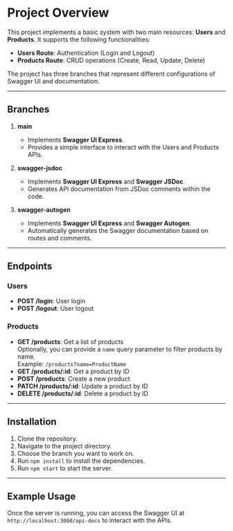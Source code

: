 # Project Overview

This project implements a basic system with two main resources: **Users** and **Products**. It supports the following functionalities:

- **Users Route**: Authentication (Login and Logout)
- **Products Route**: CRUD operations (Create, Read, Update, Delete)

The project has three branches that represent different configurations of Swagger UI and documentation.

---

## Branches

1. **main**

   - Implements **Swagger UI Express**.
   - Provides a simple interface to interact with the Users and Products APIs.

2. **swagger-jsdoc**

   - Implements **Swagger UI Express** and **Swagger JSDoc**.
   - Generates API documentation from JSDoc comments within the code.

3. **swagger-autogen**
   - Implements **Swagger UI Express** and **Swagger Autogen**.
   - Automatically generates the Swagger documentation based on routes and comments.

---

## Endpoints

### Users

- **POST /login**: User login
- **POST /logout**: User logout

### Products

- **GET /products**: Get a list of products  
  Optionally, you can provide a `name` query parameter to filter products by name.  
  Example: `/products?name=ProductName`
- **GET /products/:id**: Get a product by ID
- **POST /products**: Create a new product
- **PATCH /products/:id**: Update a product by ID
- **DELETE /products/:id**: Delete a product by ID

---

## Installation

1. Clone the repository.
2. Navigate to the project directory.
3. Choose the branch you want to work on.
4. Run `npm install` to install the dependencies.
5. Run `npm start` to start the server.

---

## Example Usage

Once the server is running, you can access the Swagger UI at `http://localhost:3000/api-docs` to interact with the APIs.
